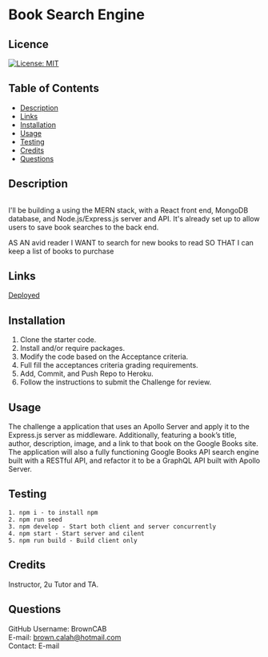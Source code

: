 # Book Search Engine

## Licence

[![License: MIT](https://img.shields.io/badge/License-MIT-yellow.svg)](https://opensource.org/licenses/MIT)

## Table of Contents

- [Description](#Description)
- [Links](#Links) 
- [Installation](#Installation)
- [Usage](#Usage)
- [Testing](#Testing)
- [Credits](#Credits)
- [Questions](#Questions)

## Description
<img src="" alt="">


<br>

I'll be building a using the MERN stack, with a React front end, MongoDB database, and Node.js/Express.js server and API. It's already set up to allow users to save book searches to the back end.

AS AN avid reader
I WANT to search for new books to read
SO THAT I can keep a list of books to purchase

## Links

  <a href="https://afternoon-hamlet-49853.herokuapp.com/">Deployed</a>
  <br>


## Installation

1. Clone the starter code.
2. Install and/or require packages.
3. Modify the code based on the Acceptance criteria.
4. Full fill the acceptances criteria grading requirements.
5. Add, Commit, and Push Repo to Heroku.
6. Follow the instructions to submit the Challenge for review.

## Usage

The challenge a application that uses an Apollo Server and apply it to the Express.js server as middleware. Additionally, featuring a book’s title, author, description, image, and a link to that book on the Google Books site. The application will also a fully functioning Google Books API search engine built with a RESTful API, and refactor it to be a GraphQL API built with Apollo Server. 

## Testing
```
1. npm i - to install npm
2. npm run seed
3. npm develop - Start both client and server concurrently
4. npm start - Start server and cilent
5. npm run build - Build client only

```
## Credits 
Instructor, 2u Tutor and TA.

## Questions

GitHub Username: BrownCAB
<br>E-mail: brown.calah@hotmail.com 
<br>Contact: E-mail
